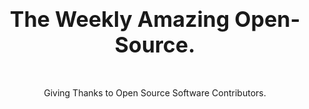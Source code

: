 <div align="center" style="display:flex;flex-direction:column;"><h3 style="font-size:34px;">The Weekly Amazing Open-Source.</h3><p>Giving Thanks to Open Source Software Contributors.</p></div>
